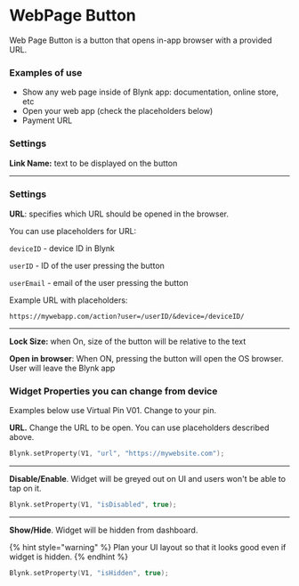 # WebPage Button

Web Page Button is a button that opens in-app browser with a provided URL.

### Examples of use

* Show any web page inside of Blynk app: documentation, online store, etc
* Open your web app (check the placeholders below)
* Payment URL



### Settings

**Link Name:** text to be displayed on the button

****

### Settings

**URL**: specifies which URL should be opened in the browser.&#x20;

You can use placeholders for URL:

`deviceID` - device ID in Blynk

`userID` -  ID of the user pressing the button

`userEmail` - email of the user pressing the button



Example URL with placeholders:

```
https://mywebapp.com/action?user=/userID/&device=/deviceID/
```

****

**Lock Size:** when On, size of the button will be relative to the text



**Open in browser**: When ON, pressing the button will open the OS browser. User will leave the Blynk app&#x20;





### Widget Properties you can change from device

Examples below use Virtual Pin V01. Change to your pin.&#x20;



**URL.** Change the URL to be open. You can use placeholders described above.

```cpp
Blynk.setProperty(V1, "url", "https://mywebsite.com");
```

****

**Disable/Enable**. Widget will be greyed out on UI and users won't be able to tap on it.

```cpp
Blynk.setProperty(V1, "isDisabled", true);
```

****

**Show/Hide**. Widget will be hidden from dashboard.&#x20;

{% hint style="warning" %}
Plan your UI layout so that it looks good even if widget is hidden.
{% endhint %}

```cpp
Blynk.setProperty(V1, "isHidden", true);
```

